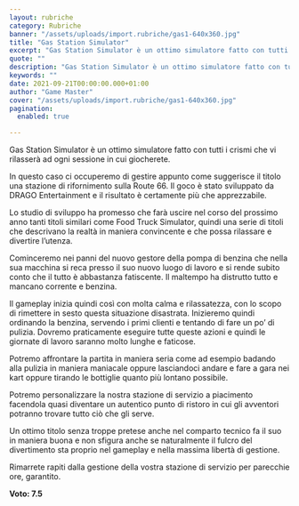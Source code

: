 ```yaml
---
layout: rubriche
category: Rubriche
banner: "/assets/uploads/import.rubriche/gas1-640x360.jpg"
title: "Gas Station Simulator"
excerpt: "Gas Station Simulator è un ottimo simulatore fatto con tutti i crismi che vi rilasserà ad ogni sessione in cui giocherete. In questo caso ci occuperemo di gestire appunto come suggerisce il titolo una stazione di rifornimento sulla Route 66. Il goco è stato sviluppato da DRAGO Entertainment e il risultato è certamente più che [&hellip"
quote: ""
description: "Gas Station Simulator è un ottimo simulatore fatto con tutti i crismi che vi rilasserà ad ogni sessione in cui giocherete. In questo caso ci occuperemo di gestire appunto come suggerisce il titolo una stazione di rifornimento sulla Route 66. Il goco è stato sviluppato da DRAGO Entertainment e il risultato è certamente più che [&hellip"
keywords: ""
date: 2021-09-21T00:00:00.000+01:00
author: "Game Master"
cover: "/assets/uploads/import.rubriche/gas1-640x360.jpg"
pagination:
  enabled: true

---
```


Gas Station Simulator è un ottimo simulatore fatto con tutti i crismi che vi rilasserà ad ogni sessione in cui giocherete.

In questo caso ci occuperemo di gestire appunto come suggerisce il titolo una stazione di rifornimento sulla Route 66\. Il goco è stato sviluppato da DRAGO Entertainment e il risultato è certamente più che apprezzabile.

Lo studio di sviluppo ha promesso che farà uscire nel corso del prossimo anno tanti titoli similari come Food Truck Simulator, quindi una serie di titoli che descrivano la realtà in maniera convincente e che possa rilassare e divertire l’utenza.

Cominceremo nei panni del nuovo gestore della pompa di benzina che nella sua macchina si reca presso il suo nuovo luogo di lavoro e si rende subito conto che il tutto è abbastanza fatiscente. Il maltempo ha distrutto tutto e mancano corrente e benzina.

Il gameplay inizia quindi così con molta calma e rilassatezza, con lo scopo di rimettere in sesto questa situazione disastrata. Inizieremo quindi ordinando la benzina, servendo i primi clienti e tentando di fare un po’ di pulizia. Dovremo praticamente eseguire tutte queste azioni e quindi le giornate di lavoro saranno molto lunghe e faticose.

Potremo affrontare la partita in maniera seria come ad esempio badando alla pulizia in maniera maniacale oppure lasciandoci andare e fare a gara nei kart oppure tirando le bottiglie quanto più lontano possibile.

Potremo personalizzare la nostra stazione di servizio a piacimento facendola quasi diventare un autentico punto di ristoro in cui gli avventori potranno trovare tutto ciò che gli serve.

Un ottimo titolo senza troppe pretese anche nel comparto tecnico fa il suo in maniera buona e non sfigura anche se naturalmente il fulcro del divertimento sta proprio nel gameplay e nella massima libertà di gestione.

Rimarrete rapiti dalla gestione della vostra stazione di servizio per parecchie ore, garantito.

**Voto: 7.5**